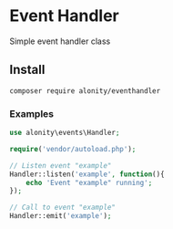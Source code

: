 # Event Handler
Simple event handler class

## Install

`composer require alonity/eventhandler`

### Examples
```php
use alonity\events\Handler;

require('vendor/autoload.php');

// Listen event "example"
Handler::listen('example', function(){
    echo 'Event "example" running';
});

// Call to event "example"
Handler::emit('example');
```
